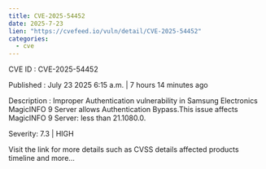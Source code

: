 ```yaml
--- 
title: CVE-2025-54452
date: 2025-7-23
lien: "https://cvefeed.io/vuln/detail/CVE-2025-54452"
categories:
  - cve
---
```


CVE ID : CVE-2025-54452

Published :  July 23
2025
6:15 a.m. | 7 hours
14 minutes ago

Description : Improper Authentication vulnerability in Samsung Electronics MagicINFO 9 Server allows Authentication Bypass.This issue affects MagicINFO 9 Server: less than 21.1080.0.

Severity: 7.3 | HIGH

Visit the link for more details
such as CVSS details
affected products
timeline
and more...
